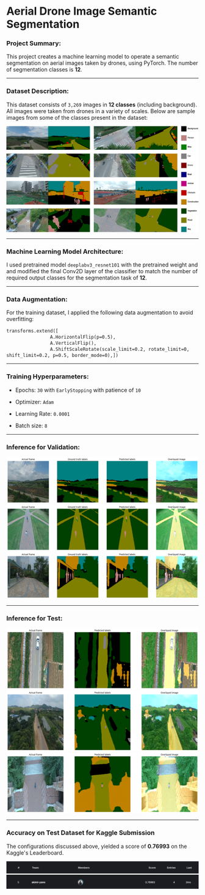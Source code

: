 # Aerial Drone Image Semantic Segmentation

### Project Summary:
This project creates a machine learning model to operate a semantic segmentation on aerial images taken by drones, using PyTorch. The number of segmentation classes is **12**.

---

### Dataset Description:

This dataset consists of `3,269` images in **12 classes** (including background). All images were taken from drones in a variety of scales. Below are sample images from some of the classes present in the dataset:

![](./visuals/aerial_drone_segmentation_dataset_image.jpg?raw=true)

---

### Machine Learning Model Architecture:

I used pretrained model `deeplabv3_resnet101` with the pretrained weight and and modified the final Conv2D layer of the classifier to match the number of required output classes for the segmentation task of **12**. 

---

### Data Augmentation:

For the training dataset, I applied the following data augmentation to avoid overfitting:

```
transforms.extend([
                A.HorizontalFlip(p=0.5),
                A.VerticalFlip(),
                A.ShiftScaleRotate(scale_limit=0.2, rotate_limit=0, shift_limit=0.2, p=0.5, border_mode=0),])
```

---

### Training Hyperparameters:

* Epochs: `30` with `EarlyStopping` with patience of `10`
  
* Optimizer: `Adam`

* Learning Rate: `0.0001`

* Batch size: `8`

---

### Inference for Validation:

![](./visuals/inference_for_validation_aerial_drone1.png?raw=true)
![](./visuals/inference_for_validation_aerial_drone2.png?raw=true)
![](./visuals/inference_for_validation_aerial_drone3.png?raw=true)

---

### Inference for Test:

![](./visuals/inference_for_test_aerial_drone1.png?raw=true)
![](./visuals/inference_for_test_aerial_drone2.png?raw=true)
![](./visuals/inference_for_test_aerial_drone3.png?raw=true)

---

### Accuracy on Test Dataset for Kaggle Submission

The configurations discussed above, yielded a score of **0.76993** on the Kaggle's Leaderboard.

![](./visuals/aerial_drone_kaggle_title.png?raw=true)
![](./visuals/aerial_drone_segment_kaggle.png?raw=true)
